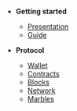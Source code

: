 * **Getting started**
    * [Presentation](/)
    * [Guide](guide.md)

* **Protocol**
    * [Wallet](wallet.md)
    * [Contracts](contracts.md)
    * [Blocks](blocks.md)
    * [Network](network.md)
    * [Marbles](marbles.md)